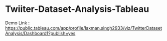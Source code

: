 # Twiiter-Dataset-Analysis-Tableau

Demo Link : https://public.tableau.com/app/profile/laxman.singh2933/viz/TwitterDatasetAnalysis/Dashboard1?publish=yes
